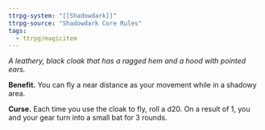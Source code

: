 ```yaml
---
ttrpg-system: "[[Shadowdark]]"
ttrpg-source: "Shadowdark Core Rules"
tags:
  - ttrpg/magicitem
---
```

*A leathery, black cloak that has a ragged hem and a hood with pointed ears.*

**Benefit.** You can fly a near distance as your movement while in a shadowy area. 

**Curse.** Each time you use the cloak to fly, roll a d20. On a result of 1, you and your gear turn into a small bat for 3 rounds.
